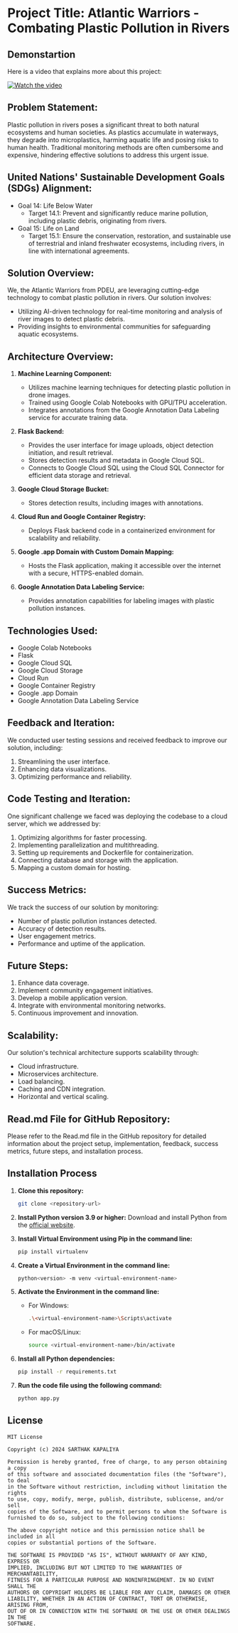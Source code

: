 # Project Title: Atlantic Warriors - Combating Plastic Pollution in Rivers

## Demonstartion 
Here is a video that explains more about this project:

[![Watch the video](https://img.youtube.com/vi/jtcj3WGw5WI/0.jpg)](https://youtu.be/jtcj3WGw5WI?si=QtWc7lHMZapXku6t)

## Problem Statement:
Plastic pollution in rivers poses a significant threat to both natural ecosystems and human societies. As plastics accumulate in waterways, they degrade into microplastics, harming aquatic life and posing risks to human health. Traditional monitoring methods are often cumbersome and expensive, hindering effective solutions to address this urgent issue.

## United Nations' Sustainable Development Goals (SDGs) Alignment:
- Goal 14: Life Below Water
   - Target 14.1: Prevent and significantly reduce marine pollution, including plastic debris, originating from rivers.
- Goal 15: Life on Land
   - Target 15.1: Ensure the conservation, restoration, and sustainable use of terrestrial and inland freshwater ecosystems, including rivers, in line with international agreements.

## Solution Overview:
We, the Atlantic Warriors from PDEU, are leveraging cutting-edge technology to combat plastic pollution in rivers. Our solution involves:
- Utilizing AI-driven technology for real-time monitoring and analysis of river images to detect plastic debris.
- Providing insights to environmental communities for safeguarding aquatic ecosystems.

## Architecture Overview:
1. **Machine Learning Component:**
   - Utilizes machine learning techniques for detecting plastic pollution in drone images.
   - Trained using Google Colab Notebooks with GPU/TPU acceleration.
   - Integrates annotations from the Google Annotation Data Labeling service for accurate training data.

2. **Flask Backend:**
   - Provides the user interface for image uploads, object detection initiation, and result retrieval.
   - Stores detection results and metadata in Google Cloud SQL.
   - Connects to Google Cloud SQL using the Cloud SQL Connector for efficient data storage and retrieval.

3. **Google Cloud Storage Bucket:**
   - Stores detection results, including images with annotations.

4. **Cloud Run and Google Container Registry:**
   - Deploys Flask backend code in a containerized environment for scalability and reliability.

5. **Google .app Domain with Custom Domain Mapping:**
   - Hosts the Flask application, making it accessible over the internet with a secure, HTTPS-enabled domain.

6. **Google Annotation Data Labeling Service:**
   - Provides annotation capabilities for labeling images with plastic pollution instances.

## Technologies Used:
- Google Colab Notebooks
- Flask
- Google Cloud SQL
- Google Cloud Storage
- Cloud Run
- Google Container Registry
- Google .app Domain
- Google Annotation Data Labeling Service

## Feedback and Iteration:
We conducted user testing sessions and received feedback to improve our solution, including:
1. Streamlining the user interface.
2. Enhancing data visualizations.
3. Optimizing performance and reliability.

## Code Testing and Iteration:
One significant challenge we faced was deploying the codebase to a cloud server, which we addressed by:
1. Optimizing algorithms for faster processing.
2. Implementing parallelization and multithreading.
3. Setting up requirements and Dockerfile for containerization.
4. Connecting database and storage with the application.
5. Mapping a custom domain for hosting.

## Success Metrics:
We track the success of our solution by monitoring:
- Number of plastic pollution instances detected.
- Accuracy of detection results.
- User engagement metrics.
- Performance and uptime of the application.


## Future Steps:
1. Enhance data coverage.
2. Implement community engagement initiatives.
3. Develop a mobile application version.
4. Integrate with environmental monitoring networks.
5. Continuous improvement and innovation.

## Scalability:
Our solution's technical architecture supports scalability through:
- Cloud infrastructure.
- Microservices architecture.
- Load balancing.
- Caching and CDN integration.
- Horizontal and vertical scaling.

## Read.md File for GitHub Repository:
Please refer to the Read.md file in the GitHub repository for detailed information about the project setup, implementation, feedback, success metrics, future steps, and installation process.

## Installation Process
1. **Clone this repository:**
    ```bash
    git clone <repository-url>
    ```

2. **Install Python version 3.9 or higher:**
    Download and install Python from the [official website](https://www.python.org/).

3. **Install Virtual Environment using Pip in the command line:**
    ```bash
    pip install virtualenv
    ```

4. **Create a Virtual Environment in the command line:**
    ```bash
    python<version> -m venv <virtual-environment-name>
    ```

5. **Activate the Environment in the command line:**
    - For Windows:
        ```bash
        .\<virtual-environment-name>\Scripts\activate
        ```
    - For macOS/Linux:
        ```bash
        source <virtual-environment-name>/bin/activate
        ```

6. **Install all Python dependencies:**
    ```bash
    pip install -r requirements.txt
    ```

7. **Run the code file using the following command:**
    ```bash
    python app.py
    ```


## License
```
MIT License

Copyright (c) 2024 SARTHAK KAPALIYA

Permission is hereby granted, free of charge, to any person obtaining a copy
of this software and associated documentation files (the "Software"), to deal
in the Software without restriction, including without limitation the rights
to use, copy, modify, merge, publish, distribute, sublicense, and/or sell
copies of the Software, and to permit persons to whom the Software is
furnished to do so, subject to the following conditions:

The above copyright notice and this permission notice shall be included in all
copies or substantial portions of the Software.

THE SOFTWARE IS PROVIDED "AS IS", WITHOUT WARRANTY OF ANY KIND, EXPRESS OR
IMPLIED, INCLUDING BUT NOT LIMITED TO THE WARRANTIES OF MERCHANTABILITY,
FITNESS FOR A PARTICULAR PURPOSE AND NONINFRINGEMENT. IN NO EVENT SHALL THE
AUTHORS OR COPYRIGHT HOLDERS BE LIABLE FOR ANY CLAIM, DAMAGES OR OTHER
LIABILITY, WHETHER IN AN ACTION OF CONTRACT, TORT OR OTHERWISE, ARISING FROM,
OUT OF OR IN CONNECTION WITH THE SOFTWARE OR THE USE OR OTHER DEALINGS IN THE
SOFTWARE.
```
